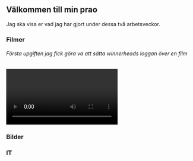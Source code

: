 ## Välkommen till min prao

Jag ska visa er vad jag har gjort under dessa två arbetsveckor.

### Filmer

<h6> Första upgiften jag fick göra va att sätta winnerheads loggan över en film </h6>

<video controls="controls">
<source src="winnerheads instagram.mp4" video="web/mp4">

</video>


### Bilder



### IT


